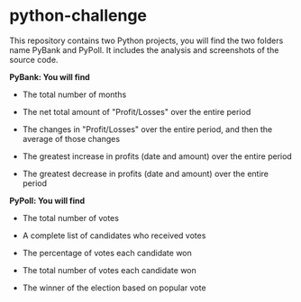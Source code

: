 # python-challenge
This repository contains  two Python projects, you will find the two folders name PyBank and PyPoll. It includes the analysis and screenshots of the source code.

**PyBank: You will find**

+ The total number of months 

+ The net total amount of "Profit/Losses" over the entire period

+ The changes in "Profit/Losses" over the entire period, and then the average of those changes

+ The greatest increase in profits (date and amount) over the entire period

+ The greatest decrease in profits (date and amount) over the entire period

**PyPoll: You will find**


+ The total number of votes 

+ A complete list of candidates who received votes

+ The percentage of votes each candidate won

+ The total number of votes each candidate won

+ The winner of the election based on popular vote
